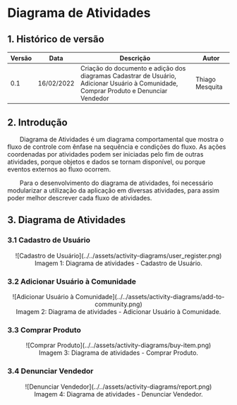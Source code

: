 # Diagrama de Atividades

## 1. Histórico de versão

<center>

| Versão | Data       | Descrição                                           | Autor        |
| ------ | ---------- | --------------------------------------------------- | ------------ |
| 0.1    | 16/02/2022 | Criação do documento e adição dos diagramas Cadastrar de Usuário, Adicionar Usuário à Comunidade, Comprar Produto e Denunciar Vendedor | Thiago Mesquita |

</center>

## 2. Introdução

&emsp;&emsp;Diagrama de Atividades é um diagrama comportamental que mostra o fluxo de controle com ênfase na sequência e condições do fluxo. As ações coordenadas por atividades podem ser iniciadas pelo fim de outras atividades, porque objetos e dados se tornam disponível, ou porque eventos externos ao fluxo ocorrem.

&emsp;&emsp;Para o desenvolvimento do diagrama de atividades, foi necessário modularizar a utilização da aplicação em diversas atividades, para assim poder melhor descrever cada fluxo de atividades.


## 3. Diagrama de Atividades
### 3.1 Cadastro de Usuário

<center>
![Cadastro de Usuário](../../assets/activity-diagrams/user_register.png)
<figcaption>Imagem 1: Diagrama de atividades - Cadastro de Usuário.</figcaption>
</center>


### 3.2 Adicionar Usuário à Comunidade
<center>
![Adicionar Usuário à Comunidade](../../assets/activity-diagrams/add-to-community.png)
<figcaption>Imagem 2: Diagrama de atividades - Adicionar Usuário à Comunidade.</figcaption>
</center>

### 3.3 Comprar Produto
<center>
![Comprar Produto](../../assets/activity-diagrams/buy-item.png)
<figcaption>Imagem 3: Diagrama de atividades - Comprar Produto.</figcaption>
</center> 

### 3.4 Denunciar Vendedor
<center>
![Denunciar Vendedor](../../assets/activity-diagrams/report.png)
<figcaption>Imagem 4: Diagrama de atividades - Denunciar Vendedor.</figcaption>
</center> 